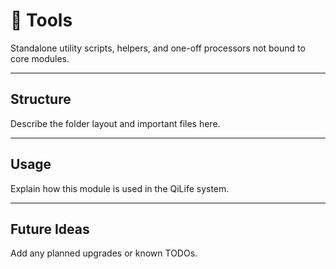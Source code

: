 # 🧰 Tools

Standalone utility scripts, helpers, and one-off processors not bound to core modules.

---

## Structure

Describe the folder layout and important files here.

---

## Usage

Explain how this module is used in the QiLife system.

---

## Future Ideas

Add any planned upgrades or known TODOs.
